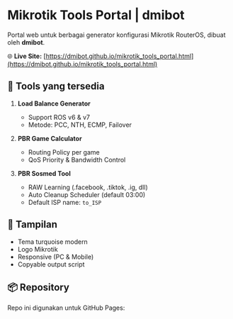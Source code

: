 # Mikrotik Tools Portal | dmibot

Portal web untuk berbagai generator konfigurasi Mikrotik RouterOS, dibuat oleh **dmibot**.

🌐 **Live Site:** [https://dmibot.github.io/mikrotik_tools_portal.html](https://dmibot.github.io/mikrotik_tools_portal.html)

## 🧰 Tools yang tersedia
1. **Load Balance Generator**
   - Support ROS v6 & v7
   - Metode: PCC, NTH, ECMP, Failover

2. **PBR Game Calculator**
   - Routing Policy per game
   - QoS Priority & Bandwidth Control

3. **PBR Sosmed Tool**
   - RAW Learning (.facebook, .tiktok, .ig, dll)
   - Auto Cleanup Scheduler (default 03:00)
   - Default ISP name: `to_ISP`

## 🎨 Tampilan
- Tema turquoise modern
- Logo Mikrotik
- Responsive (PC & Mobile)
- Copyable output script

## 📦 Repository
Repo ini digunakan untuk GitHub Pages:
